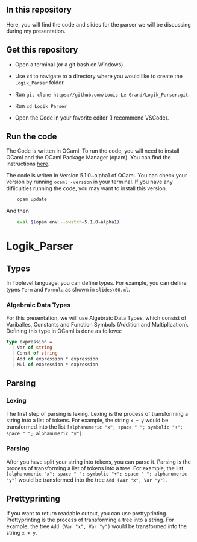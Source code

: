 ## In this repository

Here, you will find the code and slides for the parser we will be discussing during my presentation.


## Get this repository

* Open a terminal (or a git bash on Windows).

* Use `cd` to navigate to a directory where you would like to create the `Logik_Parser` folder.

* Run `git clone https://github.com/Louis-Le-Grand/Logik_Parser.git`.

* Run `cd Logik_Parser`

* Open the Code in your favorite editor (I recommend VSCode).

## Run the code
The Code is written in OCaml. To run the code, you will need to install OCaml and the OCaml Package Manager (opam). You can find the instructions [here](http://www.ocaml.org/).

The code is writen in Version 5.1.0~alpha1 of OCaml. You can check your version by running `ocaml -version` in your terminal. If you have any difiiculties running the code, you may want to install this version.
```bash
    opam update
```
And then
```bash
    eval $(opam env --switch=5.1.0~alpha1)
```


# Logik_Parser
## Types
In Toplevel language, you can define types. For example, you can define types `Term` and `Formula` as shown in `slides\00.ml`.
### Algebraic Data Types
For this presentation, we will use Algebraic Data Types, which consist of Variballes, Constants and Function Symbols (Addition and Multiplication). Defining this type in OCaml is done as follows:
```ocaml
type expression =
  | Var of string
  | Const of string
  | Add of expression * expression
  | Mul of expression * expression
```

## Parsing
### Lexing
The first step of parsing is lexing. Lexing is the process of transforming a string into a list of tokens. For example, the string `x + y` would be transformed into the list `[alphanumeric "x"; space " "; symbolic "+"; space " "; alphanumeric "y"]`. 
### Parsing
After you have split your string into tokens, you can parse it. Parsing is the process of transforming a list of tokens into a tree. For example, the list `[alphanumeric "x"; space " "; symbolic "+"; space " "; alphanumeric "y"]` would be transformed into the tree `Add (Var "x", Var "y")`.

## Prettyprinting
If you want to return readable output, you can use prettyprinting.
Prettyprinting is the process of transforming a tree into a string. For example, the tree `Add (Var "x", Var "y")` would be transformed into the string `x + y`.